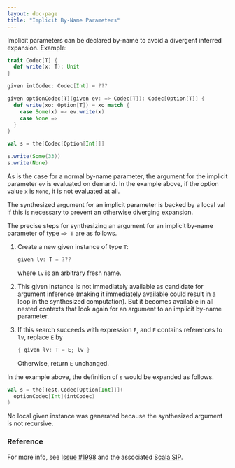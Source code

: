 ```yaml
---
layout: doc-page
title: "Implicit By-Name Parameters"
---
```


Implicit parameters can be declared by-name to avoid a divergent inferred expansion. Example:

```scala
trait Codec[T] {
  def write(x: T): Unit
}

given intCodec: Codec[Int] = ???

given optionCodec[T](given ev: => Codec[T]): Codec[Option[T]] {
  def write(xo: Option[T]) = xo match {
    case Some(x) => ev.write(x)
    case None =>
  }
}

val s = the[Codec[Option[Int]]]

s.write(Some(33))
s.write(None)
```
As is the case for a normal by-name parameter, the argument for the implicit parameter `ev`
is evaluated on demand. In the example above, if the option value `x` is `None`, it is
not evaluated at all.

The synthesized argument for an implicit parameter is backed by a local val
if this is necessary to prevent an otherwise diverging expansion.

The precise steps for synthesizing an argument for an implicit by-name parameter of type `=> T` are as follows.

 1. Create a new given instance of type `T`:

    ```scala
    given lv: T = ???
    ```
    where `lv` is an arbitrary fresh name.

 1. This given instance is not immediately available as candidate for argument inference (making it immediately available could result in a loop in the synthesized computation). But it becomes available in all nested contexts that look again for an argument to an implicit by-name parameter.

 1. If this search succeeds with expression `E`, and `E` contains references to `lv`, replace `E` by


    ```scala
    { given lv: T = E; lv }
    ```

    Otherwise, return `E` unchanged.

In the example above, the definition of `s` would be expanded as follows.

```scala
val s = the[Test.Codec[Option[Int]]](
  optionCodec[Int](intCodec)
)
```

No local given instance was generated because the synthesized argument is not recursive.

### Reference

For more info, see [Issue #1998](https://github.com/lampepfl/dotty/issues/1998)
and the associated [Scala SIP](https://docs.scala-lang.org/sips/byname-implicits.html).
